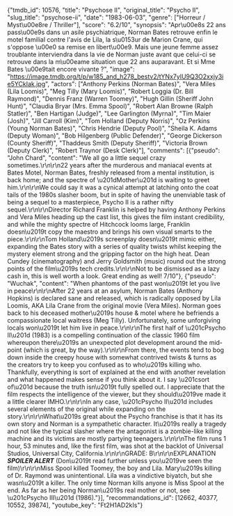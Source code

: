 {"tmdb_id": 10576, "title": "Psychose II", "original_title": "Psycho II", "slug_title": "psychose-ii", "date": "1983-06-03", "genre": ["Horreur / Myst\u00e8re / Thriller"], "score": "6.2/10", "synopsis": "Apr\u00e8s 22 ans pass\u00e9s dans un asile psychiatrique, Norman Bates retrouve enfin le motel familial contre l'avis de Lila, la s\u0153ur de Marion Crane, qui s'oppose \u00e0 sa remise en libert\u00e9. Mais une jeune femme assez troublante interviendra dans la vie de Norman juste avant que celui-ci se retrouve dans la m\u00eame situation que 22 ans auparavant. Et si Mme Bates \u00e9tait encore vivante ?", "image": "https://image.tmdb.org/t/p/w185_and_h278_bestv2/tYNx7yIU9Q3O2xxjy3ie5YCkIak.jpg", "actors": ["Anthony Perkins (Norman Bates)", "Vera Miles (Lila Loomis)", "Meg Tilly (Mary Loomis)", "Robert Loggia (Dr. Bill Raymond)", "Dennis Franz (Warren Toomey)", "Hugh Gillin (Sheriff John Hunt)", "Claudia Bryar (Mrs. Emma Spool)", "Robert Alan Browne (Ralph Statler)", "Ben Hartigan (Judge)", "Lee Garlington (Myrna)", "Tim Maier (Josh)", "Jill Carroll (Kim)", "Tom Holland (Deputy Norris)", "Oz Perkins (Young Norman Bates)", "Chris Hendrie (Deputy Pool)", "Sheila K. Adams (Deputy Woman)", "Bob Hilgenberg (Public Defender)", "George Dickerson (County Sheriff)", "Thaddeus Smith (Deputy Sheriff)", "Victoria Brown (Deputy Clerk)", "Robert Traynor (Desk Clerk)"], "comments": [{"pseudo": "John Chard", "content": "We all go a little sequel crazy sometimes.\r\n\r\n22 years after the murderous and maniacal events at Bates Motel, Norman Bates, freshly released from a mental institution, is back home; and the spectre of \u201dMother\u201d is waiting to greet him.\r\n\r\nWe could say it was a cynical attempt at latching onto the coat tails of the 1980s slasher boom, but in spite of having the unenviable task of being a sequel to a masterpiece, Psycho II is a rather nifty sequel.\r\n\r\nDirector Richard Franklin is helped by having Anthony Perkins and Vera Miles heading up the cast list, this gives the film instant credibility, and while the mighty spectre of Hitchcock looms large, Franklin doesn\u2019t copy the maestro and brings his own visual smarts to the piece.\r\n\r\nTom Holland\u2019s screenplay doesn\u2019t mimic either, expanding the Bates story with a series of quality twists whilst keeping the mystery element strong and the gripping factor on the high heat. Dean Cundey (cinematography) and Jerry Goldsmith (music) round out the strong points of the film\u2019s tech credits.\r\n\r\nNot to be dismissed as a lazy cash in, this is well worth a look. Great ending as well! 7/10"}, {"pseudo": "Wuchak", "content": "When phantoms of the past won\u2019t let you live in peace\r\n\r\nAfter 22 years at an asylum, Norman Bates (Anthony Hopkins) is declared sane and released, which is radically opposed by Lila Loomis, AKA Lila Crane from the original movie (Vera Miles). Norman goes back to his deceased mother\u2019s house & motel where he befriends a compassionate local waitress (Meg Tilly). Unfortunately, some unforgiving locals won\u2019t let him live in peace.\r\n\r\nThe first half of \u201cPsycho II\u201d (1983) is a compelling continuation of the classic 1960 film whereupon there\u2019s an unexpected plot development around the mid-point (which is great, by the way).\r\n\r\nFrom there, the events tend to bog down inside the creepy house with somewhat contrived twists & turns as the creators try to keep you confused as to who\u2019s killing who. Thankfully, everything is sort of explained at the end with another revelation and what happened makes sense if you think about it. I say \u201csort of\u201d because the truth isn\u2019t fully spelled out. I appreciate that the film respects the intelligence of the viewer, but they should\u2019ve made it a little clearer IMHO.\r\n\r\nIn any case, \u201cPsycho II\u201d includes several elements of the original while expanding on the story.\r\n\r\nWhat\u2019s great about the Psycho franchise is that it has its own story and Norman is a sympathetic character. It\u2019s really a tragedy and not like the typical slasher where the antagonist is a zombie-like killing machine and its victims are mostly partying teenagers.\r\n\r\nThe film runs 1 hour, 53 minutes and, like the first film, was shot at the backlot of Universal Studios, Universal City, California.\r\n\r\nGRADE: B\r\n\r\nEXPLANATION ***SPOILER ALERT*** (Don\u2019t read further unless you\u2019ve seen the film)\r\n\r\nMiss Spool killed Toomey, the boy and Lila. Mary\u2019s killing of Dr. Raymond was unintentional. Lila was a vindictive biyatch, but she wasn\u2019t a killer. The only time Norman kills anyone is Miss Spool at the end. As far as her being Norman\u2019s real mother or not, see \u201cPsycho III\u201d (1986)."}], "recommandations_id": [12662, 40377, 10552, 39874], "youtube_key": "Ft2H1AD2kIs"}